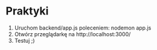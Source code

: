 # Praktyki


1. Uruchom backend/app.js poleceniem:
	nodemon app.js
2. Otwórz przeglądarkę na http://localhost:3000/
3. Testuj ;)
